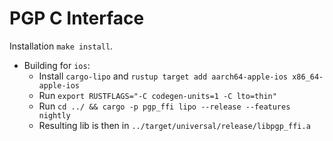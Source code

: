 # PGP C Interface

Installation `make install`.


- Building for `ios`:
  - Install `cargo-lipo` and `rustup target add aarch64-apple-ios x86_64-apple-ios`
  - Run `export RUSTFLAGS="-C codegen-units=1 -C lto=thin"`
  - Run `cd ../ && cargo -p pgp_ffi lipo --release --features nightly`
  - Resulting lib is then in `../target/universal/release/libpgp_ffi.a`
